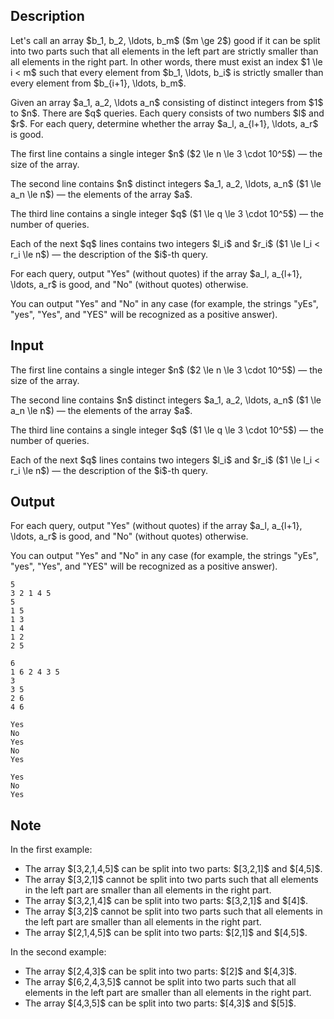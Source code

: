 ## Description

<div><p>Let's call an array $b_1, b_2, \ldots, b_m$ ($m \ge 2$) <span class="tex-font-style-it">good</span> if it can be split into two parts such that all elements in the left part are strictly smaller than all elements in the right part. In other words, there must exist an index $1 \le i &lt; m$ such that every element from $b_1, \ldots, b_i$ is strictly smaller than every element from $b_{i+1}, \ldots, b_m$.</p><p>Given an array $a_1, a_2, \ldots a_n$ consisting of <span class="tex-font-style-bf">distinct</span> integers from $1$ to $n$. There are $q$ queries. Each query consists of two numbers $l$ and $r$. For each query, determine whether the array $a_l, a_{l+1}, \ldots, a_r$ is good.</p></div><div class="input-specification"><p>The first line contains a single integer $n$ ($2 \le n \le 3 \cdot 10^5$)&nbsp;— the size of the array.</p><p>The second line contains $n$ <span class="tex-font-style-bf">distinct</span> integers $a_1, a_2, \ldots, a_n$ ($1 \le a_n \le n$)&nbsp;— the elements of the array $a$.</p><p>The third line contains a single integer $q$ ($1 \le q \le 3 \cdot 10^5$)&nbsp;— the number of queries.</p><p>Each of the next $q$ lines contains two integers $l_i$ and $r_i$ ($1 \le l_i &lt; r_i \le n$)&nbsp;— the description of the $i$-th query.</p></div><div class="output-specification"><p>For each query, output "<span class="tex-font-style-tt">Yes</span>" (without quotes) if the array $a_l, a_{l+1}, \ldots, a_r$ is good, and "<span class="tex-font-style-tt">No</span>" (without quotes) otherwise.</p><p>You can output "<span class="tex-font-style-tt">Yes</span>" and "<span class="tex-font-style-tt">No</span>" in any case (for example, the strings "<span class="tex-font-style-tt">yEs</span>", "<span class="tex-font-style-tt">yes</span>", "<span class="tex-font-style-tt">Yes</span>", and "<span class="tex-font-style-tt">YES</span>" will be recognized as a positive answer).</p></div>

## Input

<p>The first line contains a single integer $n$ ($2 \le n \le 3 \cdot 10^5$)&nbsp;— the size of the array.</p><p>The second line contains $n$ <span class="tex-font-style-bf">distinct</span> integers $a_1, a_2, \ldots, a_n$ ($1 \le a_n \le n$)&nbsp;— the elements of the array $a$.</p><p>The third line contains a single integer $q$ ($1 \le q \le 3 \cdot 10^5$)&nbsp;— the number of queries.</p><p>Each of the next $q$ lines contains two integers $l_i$ and $r_i$ ($1 \le l_i &lt; r_i \le n$)&nbsp;— the description of the $i$-th query.</p>

## Output

<p>For each query, output "<span class="tex-font-style-tt">Yes</span>" (without quotes) if the array $a_l, a_{l+1}, \ldots, a_r$ is good, and "<span class="tex-font-style-tt">No</span>" (without quotes) otherwise.</p><p>You can output "<span class="tex-font-style-tt">Yes</span>" and "<span class="tex-font-style-tt">No</span>" in any case (for example, the strings "<span class="tex-font-style-tt">yEs</span>", "<span class="tex-font-style-tt">yes</span>", "<span class="tex-font-style-tt">Yes</span>", and "<span class="tex-font-style-tt">YES</span>" will be recognized as a positive answer).</p>





```input1
5
3 2 1 4 5
5
1 5
1 3
1 4
1 2
2 5
```




```input2
6
1 6 2 4 3 5
3
3 5
2 6
4 6
```




```output1
Yes
No
Yes
No
Yes
```




```output2
Yes
No
Yes
```



## Note

<p>In the first example:</p><ul><li> The array $[3,2,1,4,5]$ can be split into two parts: $[3,2,1]$ and $[4,5]$.</li><li> The array $[3,2,1]$ cannot be split into two parts such that all elements in the left part are smaller than all elements in the right part.</li><li> The array $[3,2,1,4]$ can be split into two parts: $[3,2,1]$ and $[4]$.</li><li> The array $[3,2]$ cannot be split into two parts such that all elements in the left part are smaller than all elements in the right part.</li><li> The array $[2,1,4,5]$ can be split into two parts: $[2,1]$ and $[4,5]$.</li></ul><p>In the second example:</p><ul><li> The array $[2,4,3]$ can be split into two parts: $[2]$ and $[4,3]$.</li><li> The array $[6,2,4,3,5]$ cannot be split into two parts such that all elements in the left part are smaller than all elements in the right part.</li><li> The array $[4,3,5]$ can be split into two parts: $[4,3]$ and $[5]$.</li></ul>
